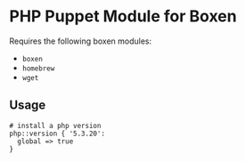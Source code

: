 # PHP Puppet Module for Boxen

Requires the following boxen modules:

* `boxen`
* `homebrew`
* `wget`

## Usage

```puppet
# install a php version
php::version { '5.3.20':
  global => true
}
```